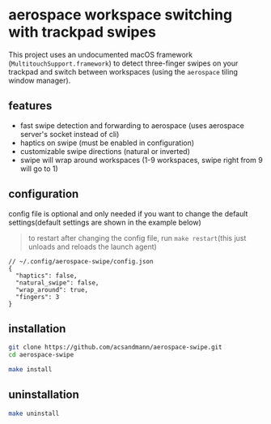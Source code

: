 # aerospace workspace switching with trackpad swipes

This project uses an undocumented macOS framework (`MultitouchSupport.framework`) to detect three-finger swipes on your trackpad and switch between workspaces (using the `aerospace` tiling window manager).

## features
- fast swipe detection and forwarding to aerospace (uses aerospace server's socket instead of cli)
- haptics on swipe (must be enabled in configuration)
- customizable swipe directions (natural or inverted)
- swipe will wrap around workspaces (1-9 workspaces, swipe right from 9 will go to 1)

## configuration
config file is optional and only needed if you want to change the default settings(default settings are shown in the example below)

> to restart after changing the config file, run `make restart`(this just unloads and reloads the launch agent)

```jsonc
// ~/.config/aerospace-swipe/config.json
{
  "haptics": false,
  "natural_swipe": false,
  "wrap_around": true,
  "fingers": 3
}
```

## installation

   ```bash
   git clone https://github.com/acsandmann/aerospace-swipe.git
   cd aerospace-swipe

   make install
   ```
## uninstallation

   ```bash
   make uninstall
   ```
